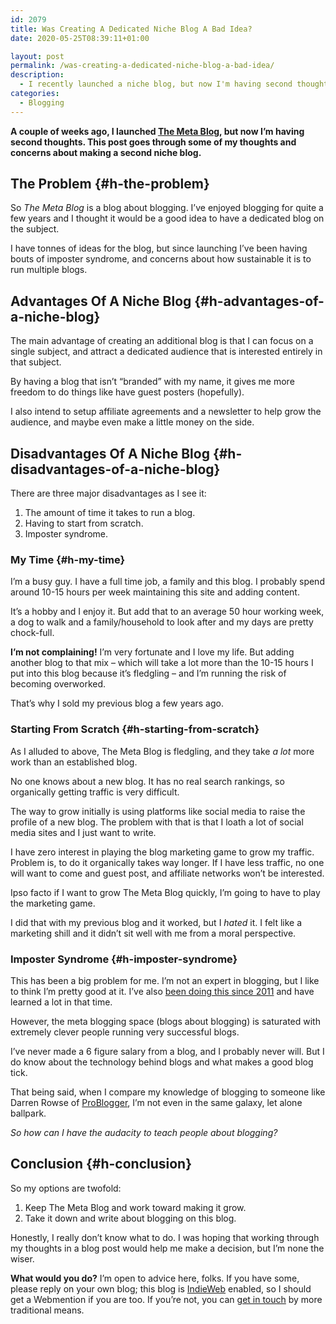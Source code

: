 ```yaml
---
id: 2079
title: Was Creating A Dedicated Niche Blog A Bad Idea?
date: 2020-05-25T08:39:11+01:00

layout: post
permalink: /was-creating-a-dedicated-niche-blog-a-bad-idea/
description:
  - I recently launched a niche blog, but now I'm having second thoughts. This post explains some of my thoughts and concerns about making a second niche blog.
categories:
  - Blogging
---
```

**A couple of weeks ago, I launched [The Meta Blog](https://themeta.blog/), but now I&#8217;m having second thoughts. This post goes through some of my thoughts and concerns about making a second niche blog.**

## The Problem {#h-the-problem}

So _The Meta Blog_ is a blog about blogging. I&#8217;ve enjoyed blogging for quite a few years and I thought it would be a good idea to have a dedicated blog on the subject.

I have tonnes of ideas for the blog, but since launching I&#8217;ve been having bouts of imposter syndrome, and concerns about how sustainable it is to run multiple blogs.

## Advantages Of A Niche Blog {#h-advantages-of-a-niche-blog}

The main advantage of creating an additional blog is that I can focus on a single subject, and attract a dedicated audience that is interested entirely in that subject.

By having a blog that isn&#8217;t &#8220;branded&#8221; with my name, it gives me more freedom to do things like have guest posters (hopefully).

I also intend to setup affiliate agreements and a newsletter to help grow the audience, and maybe even make a little money on the side.

## Disadvantages Of A Niche Blog {#h-disadvantages-of-a-niche-blog}

There are three major disadvantages as I see it:

  1. The amount of time it takes to run a blog.
  2. Having to start from scratch.
  3. Imposter syndrome.

### My Time {#h-my-time}

I&#8217;m a busy guy. I have a full time job, a family and this blog. I probably spend around 10-15 hours per week maintaining this site and adding content.

It&#8217;s a hobby and I enjoy it. But add that to an average 50 hour working week, a dog to walk and a family/household to look after and my days are pretty chock-full.

**I&#8217;m not complaining!** I&#8217;m very fortunate and I love my life. But adding another blog to that mix &#8211; which will take a lot more than the 10-15 hours I put into this blog because it&#8217;s fledgling &#8211; and I&#8217;m running the risk of becoming overworked.

That&#8217;s why I sold my previous blog a few years ago.

### Starting From Scratch {#h-starting-from-scratch}

As I alluded to above, The Meta Blog is fledgling, and they take _a lot_ more work than an established blog.

No one knows about a new blog. It has no real search rankings, so organically getting traffic is very difficult.

The way to grow initially is using platforms like social media to raise the profile of a new blog. The problem with that is that I loath a lot of social media sites and I just want to write.

I have zero interest in playing the blog marketing game to grow my traffic. Problem is, to do it organically takes way longer. If I have less traffic, no one will want to come and guest post, and affiliate networks won&#8217;t be interested.

Ipso facto if I want to grow The Meta Blog quickly, I&#8217;m going to have to play the marketing game.

I did that with my previous blog and it worked, but I _hated_ it. I felt like a marketing shill and it didn&#8217;t sit well with me from a moral perspective.

### Imposter Syndrome {#h-imposter-syndrome}

This has been a big problem for me. I&#8217;m not an expert in blogging, but I like to think I&#8217;m pretty good at it. I&#8217;ve also [been doing this since 2011](https://kevq.uk/why-i-have-a-blog/) and have learned a lot in that time.

However, the meta blogging space (blogs about blogging) is saturated with extremely clever people running very successful blogs.

I&#8217;ve never made a 6 figure salary from a blog, and I probably never will. But I do know about the technology behind blogs and what makes a good blog tick.

That being said, when I compare my knowledge of blogging to someone like Darren Rowse of [ProBlogger](https://problogger.com/), I&#8217;m not even in the same galaxy, let alone ballpark.

_So how can I have the audacity to teach people about blogging?_

## Conclusion {#h-conclusion}

So my options are twofold:

  1. Keep The Meta Blog and work toward making it grow.
  2. Take it down and write about blogging on this blog.

Honestly, I really don&#8217;t know what to do. I was hoping that working through my thoughts in a blog post would help me make a decision, but I&#8217;m none the wiser.

**What would you do?** I&#8217;m open to advice here, folks. If you have some, please reply on your own blog; this blog is [IndieWeb](https://kevq.uk/implementing-the-indieweb-into-my-website/) enabled, so I should get a Webmention if you are too. If you&#8217;re not, you can [get in touch](https://kevq.uk/contact/) by more traditional means.
